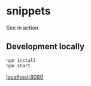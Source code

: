# snippets

See in action


## Development locally

```
npm install
npm start
```
[localhost:8080](http://localhost:8080/)
